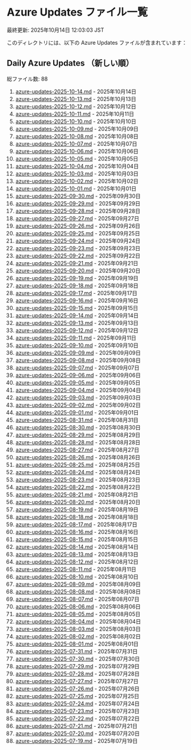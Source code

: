 # Azure Updates ファイル一覧

最終更新: 2025年10月14日 12:03:03 JST

このディレクトリには、以下の Azure Updates ファイルが含まれています：

## Daily Azure Updates （新しい順）

総ファイル数: 88

1. [azure-updates-2025-10-14.md](./azure-updates-2025-10-14.md) - 2025年10月14日
2. [azure-updates-2025-10-13.md](./azure-updates-2025-10-13.md) - 2025年10月13日
3. [azure-updates-2025-10-12.md](./azure-updates-2025-10-12.md) - 2025年10月12日
4. [azure-updates-2025-10-11.md](./azure-updates-2025-10-11.md) - 2025年10月11日
5. [azure-updates-2025-10-10.md](./azure-updates-2025-10-10.md) - 2025年10月10日
6. [azure-updates-2025-10-09.md](./azure-updates-2025-10-09.md) - 2025年10月09日
7. [azure-updates-2025-10-08.md](./azure-updates-2025-10-08.md) - 2025年10月08日
8. [azure-updates-2025-10-07.md](./azure-updates-2025-10-07.md) - 2025年10月07日
9. [azure-updates-2025-10-06.md](./azure-updates-2025-10-06.md) - 2025年10月06日
10. [azure-updates-2025-10-05.md](./azure-updates-2025-10-05.md) - 2025年10月05日
11. [azure-updates-2025-10-04.md](./azure-updates-2025-10-04.md) - 2025年10月04日
12. [azure-updates-2025-10-03.md](./azure-updates-2025-10-03.md) - 2025年10月03日
13. [azure-updates-2025-10-02.md](./azure-updates-2025-10-02.md) - 2025年10月02日
14. [azure-updates-2025-10-01.md](./azure-updates-2025-10-01.md) - 2025年10月01日
15. [azure-updates-2025-09-30.md](./azure-updates-2025-09-30.md) - 2025年09月30日
16. [azure-updates-2025-09-29.md](./azure-updates-2025-09-29.md) - 2025年09月29日
17. [azure-updates-2025-09-28.md](./azure-updates-2025-09-28.md) - 2025年09月28日
18. [azure-updates-2025-09-27.md](./azure-updates-2025-09-27.md) - 2025年09月27日
19. [azure-updates-2025-09-26.md](./azure-updates-2025-09-26.md) - 2025年09月26日
20. [azure-updates-2025-09-25.md](./azure-updates-2025-09-25.md) - 2025年09月25日
21. [azure-updates-2025-09-24.md](./azure-updates-2025-09-24.md) - 2025年09月24日
22. [azure-updates-2025-09-23.md](./azure-updates-2025-09-23.md) - 2025年09月23日
23. [azure-updates-2025-09-22.md](./azure-updates-2025-09-22.md) - 2025年09月22日
24. [azure-updates-2025-09-21.md](./azure-updates-2025-09-21.md) - 2025年09月21日
25. [azure-updates-2025-09-20.md](./azure-updates-2025-09-20.md) - 2025年09月20日
26. [azure-updates-2025-09-19.md](./azure-updates-2025-09-19.md) - 2025年09月19日
27. [azure-updates-2025-09-18.md](./azure-updates-2025-09-18.md) - 2025年09月18日
28. [azure-updates-2025-09-17.md](./azure-updates-2025-09-17.md) - 2025年09月17日
29. [azure-updates-2025-09-16.md](./azure-updates-2025-09-16.md) - 2025年09月16日
30. [azure-updates-2025-09-15.md](./azure-updates-2025-09-15.md) - 2025年09月15日
31. [azure-updates-2025-09-14.md](./azure-updates-2025-09-14.md) - 2025年09月14日
32. [azure-updates-2025-09-13.md](./azure-updates-2025-09-13.md) - 2025年09月13日
33. [azure-updates-2025-09-12.md](./azure-updates-2025-09-12.md) - 2025年09月12日
34. [azure-updates-2025-09-11.md](./azure-updates-2025-09-11.md) - 2025年09月11日
35. [azure-updates-2025-09-10.md](./azure-updates-2025-09-10.md) - 2025年09月10日
36. [azure-updates-2025-09-09.md](./azure-updates-2025-09-09.md) - 2025年09月09日
37. [azure-updates-2025-09-08.md](./azure-updates-2025-09-08.md) - 2025年09月08日
38. [azure-updates-2025-09-07.md](./azure-updates-2025-09-07.md) - 2025年09月07日
39. [azure-updates-2025-09-06.md](./azure-updates-2025-09-06.md) - 2025年09月06日
40. [azure-updates-2025-09-05.md](./azure-updates-2025-09-05.md) - 2025年09月05日
41. [azure-updates-2025-09-04.md](./azure-updates-2025-09-04.md) - 2025年09月04日
42. [azure-updates-2025-09-03.md](./azure-updates-2025-09-03.md) - 2025年09月03日
43. [azure-updates-2025-09-02.md](./azure-updates-2025-09-02.md) - 2025年09月02日
44. [azure-updates-2025-09-01.md](./azure-updates-2025-09-01.md) - 2025年09月01日
45. [azure-updates-2025-08-31.md](./azure-updates-2025-08-31.md) - 2025年08月31日
46. [azure-updates-2025-08-30.md](./azure-updates-2025-08-30.md) - 2025年08月30日
47. [azure-updates-2025-08-29.md](./azure-updates-2025-08-29.md) - 2025年08月29日
48. [azure-updates-2025-08-28.md](./azure-updates-2025-08-28.md) - 2025年08月28日
49. [azure-updates-2025-08-27.md](./azure-updates-2025-08-27.md) - 2025年08月27日
50. [azure-updates-2025-08-26.md](./azure-updates-2025-08-26.md) - 2025年08月26日
51. [azure-updates-2025-08-25.md](./azure-updates-2025-08-25.md) - 2025年08月25日
52. [azure-updates-2025-08-24.md](./azure-updates-2025-08-24.md) - 2025年08月24日
53. [azure-updates-2025-08-23.md](./azure-updates-2025-08-23.md) - 2025年08月23日
54. [azure-updates-2025-08-22.md](./azure-updates-2025-08-22.md) - 2025年08月22日
55. [azure-updates-2025-08-21.md](./azure-updates-2025-08-21.md) - 2025年08月21日
56. [azure-updates-2025-08-20.md](./azure-updates-2025-08-20.md) - 2025年08月20日
57. [azure-updates-2025-08-19.md](./azure-updates-2025-08-19.md) - 2025年08月19日
58. [azure-updates-2025-08-18.md](./azure-updates-2025-08-18.md) - 2025年08月18日
59. [azure-updates-2025-08-17.md](./azure-updates-2025-08-17.md) - 2025年08月17日
60. [azure-updates-2025-08-16.md](./azure-updates-2025-08-16.md) - 2025年08月16日
61. [azure-updates-2025-08-15.md](./azure-updates-2025-08-15.md) - 2025年08月15日
62. [azure-updates-2025-08-14.md](./azure-updates-2025-08-14.md) - 2025年08月14日
63. [azure-updates-2025-08-13.md](./azure-updates-2025-08-13.md) - 2025年08月13日
64. [azure-updates-2025-08-12.md](./azure-updates-2025-08-12.md) - 2025年08月12日
65. [azure-updates-2025-08-11.md](./azure-updates-2025-08-11.md) - 2025年08月11日
66. [azure-updates-2025-08-10.md](./azure-updates-2025-08-10.md) - 2025年08月10日
67. [azure-updates-2025-08-09.md](./azure-updates-2025-08-09.md) - 2025年08月09日
68. [azure-updates-2025-08-08.md](./azure-updates-2025-08-08.md) - 2025年08月08日
69. [azure-updates-2025-08-07.md](./azure-updates-2025-08-07.md) - 2025年08月07日
70. [azure-updates-2025-08-06.md](./azure-updates-2025-08-06.md) - 2025年08月06日
71. [azure-updates-2025-08-05.md](./azure-updates-2025-08-05.md) - 2025年08月05日
72. [azure-updates-2025-08-04.md](./azure-updates-2025-08-04.md) - 2025年08月04日
73. [azure-updates-2025-08-03.md](./azure-updates-2025-08-03.md) - 2025年08月03日
74. [azure-updates-2025-08-02.md](./azure-updates-2025-08-02.md) - 2025年08月02日
75. [azure-updates-2025-08-01.md](./azure-updates-2025-08-01.md) - 2025年08月01日
76. [azure-updates-2025-07-31.md](./azure-updates-2025-07-31.md) - 2025年07月31日
77. [azure-updates-2025-07-30.md](./azure-updates-2025-07-30.md) - 2025年07月30日
78. [azure-updates-2025-07-29.md](./azure-updates-2025-07-29.md) - 2025年07月29日
79. [azure-updates-2025-07-28.md](./azure-updates-2025-07-28.md) - 2025年07月28日
80. [azure-updates-2025-07-27.md](./azure-updates-2025-07-27.md) - 2025年07月27日
81. [azure-updates-2025-07-26.md](./azure-updates-2025-07-26.md) - 2025年07月26日
82. [azure-updates-2025-07-25.md](./azure-updates-2025-07-25.md) - 2025年07月25日
83. [azure-updates-2025-07-24.md](./azure-updates-2025-07-24.md) - 2025年07月24日
84. [azure-updates-2025-07-23.md](./azure-updates-2025-07-23.md) - 2025年07月23日
85. [azure-updates-2025-07-22.md](./azure-updates-2025-07-22.md) - 2025年07月22日
86. [azure-updates-2025-07-21.md](./azure-updates-2025-07-21.md) - 2025年07月21日
87. [azure-updates-2025-07-20.md](./azure-updates-2025-07-20.md) - 2025年07月20日
88. [azure-updates-2025-07-19.md](./azure-updates-2025-07-19.md) - 2025年07月19日
